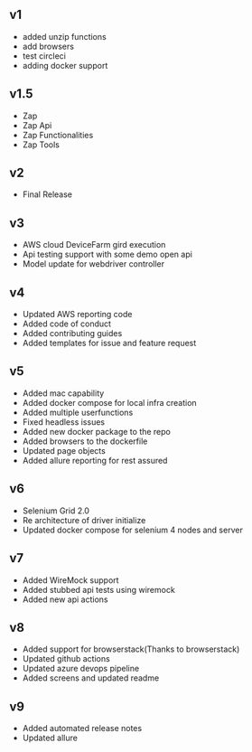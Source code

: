 ## v1
* added unzip functions
* add browsers
* test circleci
* adding docker support

## v1.5
* Zap
* Zap Api
* Zap Functionalities
* Zap Tools

## v2

* Final Release

## v3
* AWS cloud DeviceFarm gird execution
* Api testing support with some demo open api
* Model update for webdriver controller

## v4
* Updated AWS reporting code
* Added code of conduct
* Added contributing guides
* Added templates for issue and feature request

## v5
* Added mac capability
* Added docker compose for local infra creation
* Added multiple userfunctions
* Fixed headless issues
* Added new docker package to the repo
* Added browsers to the dockerfile
* Updated page objects
* Added allure reporting for rest assured

## v6
* Selenium Grid 2.0
* Re architecture of driver initialize
* Updated docker compose for selenium 4 nodes and server

## v7
* Added WireMock support
* Added stubbed api tests using wiremock
* Added new api actions

## v8
* Added support for browserstack(Thanks to browserstack)
* Updated github actions
* Updated azure devops pipeline
* Added screens and updated readme

## v9
* Added automated release notes
* Updated allure